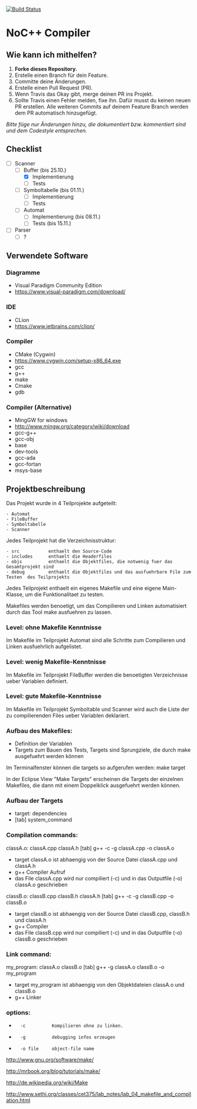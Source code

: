 [![Build Status](https://travis-ci.org/ALESysProg/sysprog.svg?branch=master)](https://travis-ci.org/ALESysProg/sysprog)
# NoC++ Compiler 
## Wie kann ich mithelfen?
1. **Forke dieses Repository.**
2. Erstelle einen Branch für dein Feature.
3. Committe deine Änderungen.
4. Erstelle einen Pull Request (PR).
5. Wenn Travis das Okay gibt, merge deinen PR ins Projekt.
6. Sollte Travis einen Fehler melden, fixe ihn. Dafür musst du keinen neuen PR erstellen. Alle weiteren Commits auf deinem Feature Branch werden dem PR automatisch hinzugefügt.

*Bitte füge nur Änderungen hinzu, die dokumentiert bzw. kommentiert sind und dem Codestyle entsprechen.*

## Checklist
- [ ] Scanner
	- [ ] Buffer (bis 25.10.)
		- [X] Implementierung
		- [ ] Tests
	- [ ] Symboltabelle (bis 01.11.)
		- [ ] Implementierung
		- [ ] Tests
	- [ ] Automat
		- [ ] Implementierung (bis 08.11.)
		- [ ] Tests (bis 15.11.)
- [ ] Parser
	- [ ] ?

## Verwendete Software
### Diagramme
- Visual Paradigm Community Edition
- https://www.visual-paradigm.com/download/

### IDE
- CLion
- https://www.jetbrains.com/clion/

### Compiler 
- CMake (Cygwin)
- https://www.cygwin.com/setup-x86_64.exe
- gcc
- g++
- make
- Cmake
- gdb

### Compiler (Alternative)
- MingGW for windows
- http://www.mingw.org/category/wiki/download
- gcc-g++
- gcc-obj
- base
- dev-tools
- gcc-ada
- gcc-fortan
- msys-base

## Projektbeschreibung

Das Projekt wurde in 4 Teilprojekte aufgeteilt:

	- Automat
	- FileBuffer
	- Symboltabelle
	- Scanner


Jedes Teilprojekt hat die Verzeichnisstruktur:

	- src			enthaelt den Source-Code
	- includes		enthaelt die Headerfiles
	- objs			enthaelt die Objektfiles, die notwenig fuer das Gesamtprojekt sind
	- debug			enthaelt die Objektfiles und das ausfuehrbare File zum Testen  des Teilprojekts
	

Jedes Teilprojekt enthaelt ein eigenes Makefile und eine eigene Main-Klasse, um die Funktionalitaet zu testen.
	
	
Makefiles werden benoetigt, um das Compilieren und Linken automatisiert durch das Tool make ausfuehren zu lassen.
 
### Level: ohne Makefile Kenntnisse	
Im Makefile im Teilprojekt Automat sind alle Schritte zum Compilieren und Linken ausfuehrlich aufgelistet.


### Level: wenig Makefile-Kenntnisse
Im Makefile im Teilprojekt FileBuffer werden die benoetigten Verzeichnisse ueber Variablen definiert.


### Level: gute Makefile-Kenntnisse
Im Makefile im Teilprojekt Symboltable und Scanner wird auch die Liste der zu compilierenden Files ueber Variablen deklariert.


### Aufbau des Makefiles:
-	Definition der Variablen
-	Targets zum Bauen des Tests, Targets sind Sprungziele, die durch make ausgefuehrt werden können 
	
Im Terminalfenster können die targets so aufgerufen werden: make target

In der Eclipse View "Make Targets" erscheinen die Targets der einzelnen Makefiles, die dann mit einem Doppelklick ausgefuehrt werden können.


### Aufbau der Targets
- 	 target: dependencies
- 	 [tab] system_command


### Compilation commands:
classA.o: classA.cpp classA.h
    [tab] g++ -c -g classA.cpp -o classA.o

- target classA.o ist abhaengig von der Source Datei classA.cpp und classA.h
- g++ Compiler Aufruf
- das File classA.cpp wird nur compiliert (-c) und in das Outputfile (-o) classA.o geschrieben



classB.o: classB.cpp classB.h classA.h
    [tab] g++ -c -g classB.cpp -o classB.o
    
- target classB.o ist abhaengig von der Source Datei classB.cpp, classB.h und classA.h
- g++ Compiler 
- das File classB.cpp wird nur compiliert (-c) und in das Outputfile (-o) classB.o geschrieben    


### Link command:
my_program: classA.o classB.o
   [tab] g++ -g classA.o classB.o -o my_program

- target my_program ist abhaengig von den Objektdateien classA.o und classB.o
- g++ Linker 

### options:
-		-c			Kompilieren ohne zu linken. 
-		-g 			debugging infos erzeugen
-		-o file     object-file name 

http://www.gnu.org/software/make/

http://mrbook.org/blog/tutorials/make/

http://de.wikipedia.org/wiki/Make

http://www.sethi.org/classes/cet375/lab_notes/lab_04_makefile_and_compilation.html
